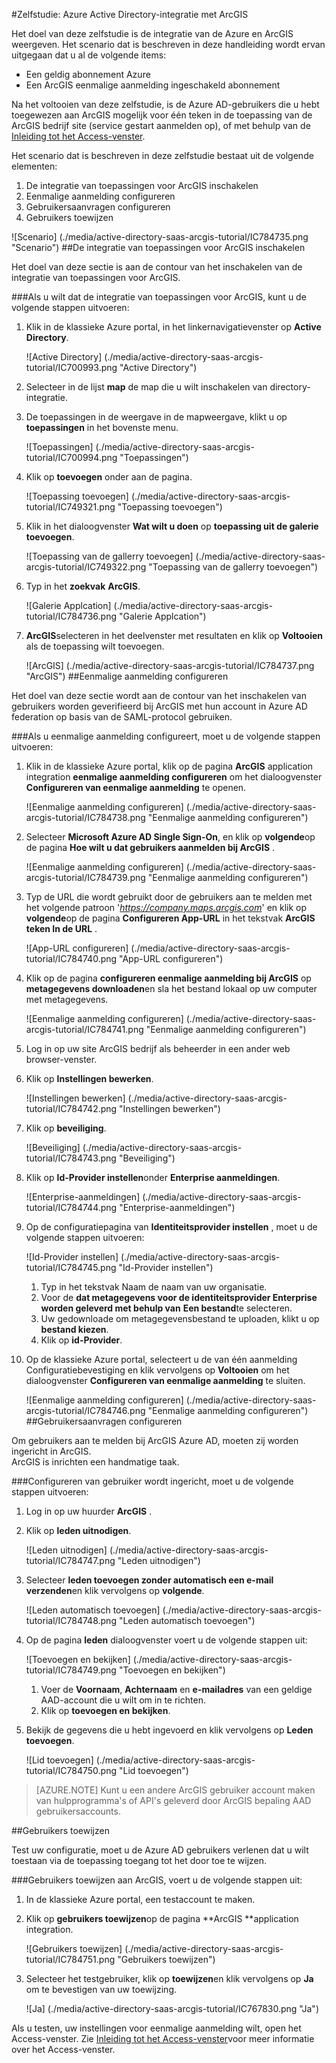 <properties 
    pageTitle="Zelfstudie: Azure Active Directory-integratie met ArcGIS | Microsoft Azure" 
    description="Meer informatie over het ArcGIS met Azure Active Directory gebruiken voor het inschakelen van eenmalige aanmelding, geautomatiseerde provisioning en meer!" 
    services="active-directory" 
    authors="jeevansd"  
    documentationCenter="na" 
    manager="femila"/>
<tags 
    ms.service="active-directory" 
    ms.devlang="na" 
    ms.topic="article" 
    ms.tgt_pltfrm="na" 
    ms.workload="identity" 
    ms.date="09/29/2016" 
    ms.author="jeedes" />

#<a name="tutorial-azure-active-directory-integration-with-arcgis"></a>Zelfstudie: Azure Active Directory-integratie met ArcGIS

Het doel van deze zelfstudie is de integratie van de Azure en ArcGIS weergeven. Het scenario dat is beschreven in deze handleiding wordt ervan uitgegaan dat u al de volgende items:

-   Een geldig abonnement Azure
-   Een ArcGIS eenmalige aanmelding ingeschakeld abonnement

Na het voltooien van deze zelfstudie, is de Azure AD-gebruikers die u hebt toegewezen aan ArcGIS mogelijk voor één teken in de toepassing van de ArcGIS bedrijf site (service gestart aanmelden op), of met behulp van de [Inleiding tot het Access-venster](active-directory-saas-access-panel-introduction.md).

Het scenario dat is beschreven in deze zelfstudie bestaat uit de volgende elementen:

1.  De integratie van toepassingen voor ArcGIS inschakelen
2.  Eenmalige aanmelding configureren
3.  Gebruikersaanvragen configureren
4.  Gebruikers toewijzen

![Scenario] (./media/active-directory-saas-arcgis-tutorial/IC784735.png "Scenario")
##<a name="enabling-the-application-integration-for-arcgis"></a>De integratie van toepassingen voor ArcGIS inschakelen

Het doel van deze sectie is aan de contour van het inschakelen van de integratie van toepassingen voor ArcGIS.

###<a name="to-enable-the-application-integration-for-arcgis-perform-the-following-steps"></a>Als u wilt dat de integratie van toepassingen voor ArcGIS, kunt u de volgende stappen uitvoeren:

1.  Klik in de klassieke Azure portal, in het linkernavigatievenster op **Active Directory**.

    ![Active Directory] (./media/active-directory-saas-arcgis-tutorial/IC700993.png "Active Directory")

2.  Selecteer in de lijst **map** de map die u wilt inschakelen van directory-integratie.

3.  De toepassingen in de weergave in de mapweergave, klikt u op **toepassingen** in het bovenste menu.

    ![Toepassingen] (./media/active-directory-saas-arcgis-tutorial/IC700994.png "Toepassingen")

4.  Klik op **toevoegen** onder aan de pagina.

    ![Toepassing toevoegen] (./media/active-directory-saas-arcgis-tutorial/IC749321.png "Toepassing toevoegen")

5.  Klik in het dialoogvenster **Wat wilt u doen** op **toepassing uit de galerie toevoegen**.

    ![Toepassing van de gallerry toevoegen] (./media/active-directory-saas-arcgis-tutorial/IC749322.png "Toepassing van de gallerry toevoegen")

6.  Typ in het **zoekvak** **ArcGIS**.

    ![Galerie Applcation] (./media/active-directory-saas-arcgis-tutorial/IC784736.png "Galerie Applcation")

7.  **ArcGIS**selecteren in het deelvenster met resultaten en klik op **Voltooien** als de toepassing wilt toevoegen.

    ![ArcGIS] (./media/active-directory-saas-arcgis-tutorial/IC784737.png "ArcGIS")
##<a name="configuring-single-sign-on"></a>Eenmalige aanmelding configureren

Het doel van deze sectie wordt aan de contour van het inschakelen van gebruikers worden geverifieerd bij ArcGIS met hun account in Azure AD federation op basis van de SAML-protocol gebruiken.

###<a name="to-configure-single-sign-on-perform-the-following-steps"></a>Als u eenmalige aanmelding configureert, moet u de volgende stappen uitvoeren:

1.  Klik in de klassieke Azure portal, klik op de pagina **ArcGIS** application integration **eenmalige aanmelding configureren** om het dialoogvenster **Configureren van eenmalige aanmelding** te openen.

    ![Eenmalige aanmelding configureren] (./media/active-directory-saas-arcgis-tutorial/IC784738.png "Eenmalige aanmelding configureren")

2.  Selecteer **Microsoft Azure AD Single Sign-On**, en klik op **volgende**op de pagina **Hoe wilt u dat gebruikers aanmelden bij ArcGIS** .

    ![Eenmalige aanmelding configureren] (./media/active-directory-saas-arcgis-tutorial/IC784739.png "Eenmalige aanmelding configureren")

3.  Typ de URL die wordt gebruikt door de gebruikers aan te melden met het volgende patroon '*https://company.maps.arcgis.com*' en klik op **volgende**op de pagina **Configureren App-URL** in het tekstvak **ArcGIS teken In de URL** .

    ![App-URL configureren] (./media/active-directory-saas-arcgis-tutorial/IC784740.png "App-URL configureren")

4.  Klik op de pagina **configureren eenmalige aanmelding bij ArcGIS** op **metagegevens downloaden**en sla het bestand lokaal op uw computer met metagegevens.

    ![Eenmalige aanmelding configureren] (./media/active-directory-saas-arcgis-tutorial/IC784741.png "Eenmalige aanmelding configureren")

5.  Log in op uw site ArcGIS bedrijf als beheerder in een ander web browser-venster.

6.  Klik op **Instellingen bewerken**.

    ![Instellingen bewerken] (./media/active-directory-saas-arcgis-tutorial/IC784742.png "Instellingen bewerken")

7.  Klik op **beveiliging**.

    ![Beveiliging] (./media/active-directory-saas-arcgis-tutorial/IC784743.png "Beveiliging")

8.  Klik op **Id-Provider instellen**onder **Enterprise aanmeldingen**.

    ![Enterprise-aanmeldingen] (./media/active-directory-saas-arcgis-tutorial/IC784744.png "Enterprise-aanmeldingen")

9.  Op de configuratiepagina van **Identiteitsprovider instellen** , moet u de volgende stappen uitvoeren:

    ![Id-Provider instellen] (./media/active-directory-saas-arcgis-tutorial/IC784745.png "Id-Provider instellen")

    1.  Typ in het tekstvak Naam de naam van uw organisatie.
    2.  Voor de **dat metagegevens voor de identiteitsprovider Enterprise worden geleverd met behulp van** **Een bestand**te selecteren.
    3.  Uw gedownloade om metagegevensbestand te uploaden, klikt u op **bestand kiezen**.
    4.  Klik op **id-Provider**.

10. Op de klassieke Azure portal, selecteert u de van één aanmelding Configuratiebevestiging en klik vervolgens op **Voltooien** om het dialoogvenster **Configureren van eenmalige aanmelding** te sluiten.

    ![Eenmalige aanmelding configureren] (./media/active-directory-saas-arcgis-tutorial/IC784746.png "Eenmalige aanmelding configureren")
##<a name="configuring-user-provisioning"></a>Gebruikersaanvragen configureren

Om gebruikers aan te melden bij ArcGIS Azure AD, moeten zij worden ingericht in ArcGIS.  
ArcGIS is inrichten een handmatige taak.

###<a name="to-configure-user-provisioning-perform-the-following-steps"></a>Configureren van gebruiker wordt ingericht, moet u de volgende stappen uitvoeren:

1.  Log in op uw huurder **ArcGIS** .

2.  Klik op **leden uitnodigen**.

    ![Leden uitnodigen] (./media/active-directory-saas-arcgis-tutorial/IC784747.png "Leden uitnodigen")

3.  Selecteer **leden toevoegen zonder automatisch een e-mail verzenden**en klik vervolgens op **volgende**.

    ![Leden automatisch toevoegen] (./media/active-directory-saas-arcgis-tutorial/IC784748.png "Leden automatisch toevoegen")

4.  Op de pagina **leden** dialoogvenster voert u de volgende stappen uit:

    ![Toevoegen en bekijken] (./media/active-directory-saas-arcgis-tutorial/IC784749.png "Toevoegen en bekijken")

    1.  Voer de **Voornaam**, **Achternaam** en **e-mailadres** van een geldige AAD-account die u wilt om in te richten.
    2.  Klik op **toevoegen en bekijken**.

5.  Bekijk de gegevens die u hebt ingevoerd en klik vervolgens op **Leden toevoegen**.

    ![Lid toevoegen] (./media/active-directory-saas-arcgis-tutorial/IC784750.png "Lid toevoegen")

>[AZURE.NOTE] Kunt u een andere ArcGIS gebruiker account maken van hulpprogramma's of API's geleverd door ArcGIS bepaling AAD gebruikersaccounts.

##<a name="assigning-users"></a>Gebruikers toewijzen

Test uw configuratie, moet u de Azure AD gebruikers verlenen dat u wilt toestaan via de toepassing toegang tot het door toe te wijzen.

###<a name="to-assign-users-to-arcgis-perform-the-following-steps"></a>Gebruikers toewijzen aan ArcGIS, voert u de volgende stappen uit:

1.  In de klassieke Azure portal, een testaccount te maken.

2.  Klik op **gebruikers toewijzen**op de pagina **ArcGIS **application integration.

    ![Gebruikers toewijzen] (./media/active-directory-saas-arcgis-tutorial/IC784751.png "Gebruikers toewijzen")

3.  Selecteer het testgebruiker, klik op **toewijzen**en klik vervolgens op **Ja** om te bevestigen van uw toewijzing.

    ![Ja] (./media/active-directory-saas-arcgis-tutorial/IC767830.png "Ja")

Als u testen, uw instellingen voor eenmalige aanmelding wilt, open het Access-venster. Zie [Inleiding tot het Access-venster](active-directory-saas-access-panel-introduction.md)voor meer informatie over het Access-venster.
